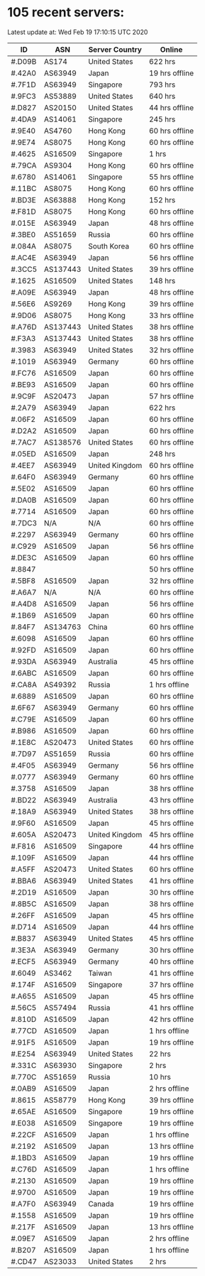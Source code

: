 # 105 recent servers:

Latest update at: Wed Feb 19 17:10:15 UTC 2020

| ID | ASN | Server Country | Online |
| -- | --- | -------------- | ------ |
| #.D09B | AS174 | United States | 622 hrs |
| #.42A0 | AS63949 | Japan | 19 hrs offline |
| #.7F1D | AS63949 | Singapore | 793 hrs |
| #.9FC3 | AS53889 | United States | 640 hrs |
| #.D827 | AS20150 | United States | 44 hrs offline |
| #.4DA9 | AS14061 | Singapore | 245 hrs |
| #.9E40 | AS4760 | Hong Kong | 60 hrs offline |
| #.9E74 | AS8075 | Hong Kong | 60 hrs offline |
| #.4625 | AS16509 | Singapore | 1 hrs |
| #.79CA | AS9304 | Hong Kong | 60 hrs offline |
| #.6780 | AS14061 | Singapore | 55 hrs offline |
| #.11BC | AS8075 | Hong Kong | 60 hrs offline |
| #.BD3E | AS63888 | Hong Kong | 152 hrs |
| #.F81D | AS8075 | Hong Kong | 60 hrs offline |
| #.015E | AS63949 | Japan | 48 hrs offline |
| #.3BE0 | AS51659 | Russia | 60 hrs offline |
| #.084A | AS8075 | South Korea | 60 hrs offline |
| #.AC4E | AS63949 | Japan | 56 hrs offline |
| #.3CC5 | AS137443 | United States | 39 hrs offline |
| #.1625 | AS16509 | United States | 148 hrs |
| #.A09E | AS63949 | Japan | 48 hrs offline |
| #.56E6 | AS9269 | Hong Kong | 39 hrs offline |
| #.9D06 | AS8075 | Hong Kong | 33 hrs offline |
| #.A76D | AS137443 | United States | 38 hrs offline |
| #.F3A3 | AS137443 | United States | 38 hrs offline |
| #.3983 | AS63949 | United States | 32 hrs offline |
| #.1019 | AS63949 | Germany | 60 hrs offline |
| #.FC76 | AS16509 | Japan | 60 hrs offline |
| #.BE93 | AS16509 | Japan | 60 hrs offline |
| #.9C9F | AS20473 | Japan | 57 hrs offline |
| #.2A79 | AS63949 | Japan | 622 hrs |
| #.06F2 | AS16509 | Japan | 60 hrs offline |
| #.D2A2 | AS16509 | Japan | 60 hrs offline |
| #.7AC7 | AS138576 | United States | 60 hrs offline |
| #.05ED | AS16509 | Japan | 248 hrs |
| #.4EE7 | AS63949 | United Kingdom | 60 hrs offline |
| #.64F0 | AS63949 | Germany | 60 hrs offline |
| #.5E02 | AS16509 | Japan | 60 hrs offline |
| #.DA0B | AS16509 | Japan | 60 hrs offline |
| #.7714 | AS16509 | Japan | 60 hrs offline |
| #.7DC3 | N/A | N/A | 60 hrs offline |
| #.2297 | AS63949 | Germany | 60 hrs offline |
| #.C929 | AS16509 | Japan | 56 hrs offline |
| #.DE3C | AS16509 | Japan | 60 hrs offline |
| #.8847 |  |  | 50 hrs offline |
| #.5BF8 | AS16509 | Japan | 32 hrs offline |
| #.A6A7 | N/A | N/A | 60 hrs offline |
| #.A4D8 | AS16509 | Japan | 56 hrs offline |
| #.1B69 | AS16509 | Japan | 60 hrs offline |
| #.84F7 | AS134763 | China | 60 hrs offline |
| #.6098 | AS16509 | Japan | 60 hrs offline |
| #.92FD | AS16509 | Japan | 60 hrs offline |
| #.93DA | AS63949 | Australia | 45 hrs offline |
| #.6ABC | AS16509 | Japan | 60 hrs offline |
| #.CA8A | AS49392 | Russia | 1 hrs offline |
| #.6889 | AS16509 | Japan | 60 hrs offline |
| #.6F67 | AS63949 | Germany | 60 hrs offline |
| #.C79E | AS16509 | Japan | 60 hrs offline |
| #.B986 | AS16509 | Japan | 60 hrs offline |
| #.1E8C | AS20473 | United States | 60 hrs offline |
| #.7D97 | AS51659 | Russia | 60 hrs offline |
| #.4F05 | AS63949 | Germany | 56 hrs offline |
| #.0777 | AS63949 | Germany | 60 hrs offline |
| #.3758 | AS16509 | Japan | 38 hrs offline |
| #.BD22 | AS63949 | Australia | 43 hrs offline |
| #.18A9 | AS63949 | United States | 38 hrs offline |
| #.9F60 | AS16509 | Japan | 45 hrs offline |
| #.605A | AS20473 | United Kingdom | 45 hrs offline |
| #.F816 | AS16509 | Singapore | 44 hrs offline |
| #.109F | AS16509 | Japan | 44 hrs offline |
| #.A5FF | AS20473 | United States | 60 hrs offline |
| #.BBA6 | AS63949 | United States | 41 hrs offline |
| #.2D19 | AS16509 | Japan | 30 hrs offline |
| #.8B5C | AS16509 | Japan | 38 hrs offline |
| #.26FF | AS16509 | Japan | 45 hrs offline |
| #.D714 | AS16509 | Japan | 44 hrs offline |
| #.B837 | AS63949 | United States | 45 hrs offline |
| #.3E3A | AS63949 | Germany | 30 hrs offline |
| #.ECF5 | AS63949 | Germany | 40 hrs offline |
| #.6049 | AS3462 | Taiwan | 41 hrs offline |
| #.174F | AS16509 | Singapore | 37 hrs offline |
| #.A655 | AS16509 | Japan | 45 hrs offline |
| #.56C5 | AS57494 | Russia | 41 hrs offline |
| #.810D | AS16509 | Japan | 42 hrs offline |
| #.77CD | AS16509 | Japan | 1 hrs offline |
| #.91F5 | AS16509 | Japan | 19 hrs offline |
| #.E254 | AS63949 | United States | 22 hrs |
| #.331C | AS63930 | Singapore | 2 hrs |
| #.770C | AS51659 | Russia | 10 hrs |
| #.0AB9 | AS16509 | Japan | 2 hrs offline |
| #.8615 | AS58779 | Hong Kong | 39 hrs offline |
| #.65AE | AS16509 | Singapore | 19 hrs offline |
| #.E038 | AS16509 | Singapore | 19 hrs offline |
| #.22CF | AS16509 | Japan | 1 hrs offline |
| #.2192 | AS16509 | Japan | 13 hrs offline |
| #.1BD3 | AS16509 | Japan | 19 hrs offline |
| #.C76D | AS16509 | Japan | 1 hrs offline |
| #.2130 | AS16509 | Japan | 19 hrs offline |
| #.9700 | AS16509 | Japan | 19 hrs offline |
| #.A7F0 | AS63949 | Canada | 19 hrs offline |
| #.1558 | AS16509 | Japan | 19 hrs offline |
| #.217F | AS16509 | Japan | 13 hrs offline |
| #.09E7 | AS16509 | Japan | 2 hrs offline |
| #.B207 | AS16509 | Japan | 1 hrs offline |
| #.CD47 | AS23033 | United States | 2 hrs |

